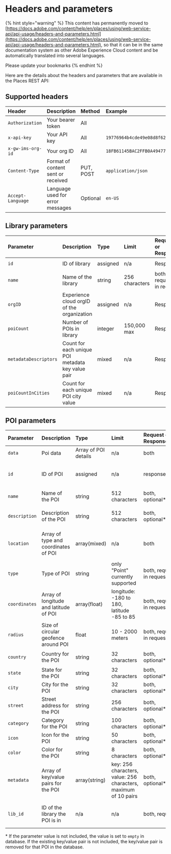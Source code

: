 # Headers and parameters

{% hint style="warning" %}
This content has permanently moved to [https://docs.adobe.com/content/help/en/places/using/web-service-api/api-usage/headers-and-parameters.html](https://docs.adobe.com/content/help/en/places/using/web-service-api/api-usage/headers-and-parameters.html), so that it can be in the same documentation system as other Adobe Experience Cloud content and be automatically translated into several languages. 

Please update your bookmarks
{% endhint %}

Here are the details about the headers and parameters that are available in the Places REST API:

## Supported headers

| Header | Description | Method | Example |
| :--- | :--- | :--- | :--- |
| `Authorization` | Your bearer token | All |  |
| `x-api-key` | Your API key | All | `19776964b4cde49e08d8f62e5824f777b` |
| `x-gw-ims-org-id` | Your org ID | All | `18FB61145BAC2FFB0A494777@AdobeOrg` |
| `Content-Type` | Format of content sent or received | PUT, POST | `application/json` |
| `Accept-Language` | Language used for error messages | Optional | `en-US` |

## Library parameters

| Parameter | Description | Type | Limit | Request or Response | Example |
| :--- | :--- | :--- | :--- | :--- | :--- |
| `id` | ID of library | assigned | n/a | Response | `"id": "b2488788-2d2a-462b-b1a2-305272777dda"` |
| `name` | Name of the library | string | 256 characters | both, required in request | `"name": "Amazing Places"` |
| `orgID` | Experience cloud orgID of the organization | assigned | n/a | Response | `"orgID": "777F20F55BACA09E0A495D8F@AdobeOrg"` |
| `poiCount` | Number of POIs in library | integer | 150,000 max | Response | `"poiCount": 25149` |
| `metadataDescriptors` | Count for each unique POI metadata key value pair | mixed | n/a | Response |  |
| `poiCountInCities` | Count for each unique POI city value | mixed | n/a | Response |  |

## POI parameters

| Parameter | Description | Type | Limit | Request or Response | Example |
| :--- | :--- | :--- | :--- | :--- | :--- |
| `data` | Poi data | Array of POI details | n/a | both |  |
| `id` | ID of POI | assigned | n/a | response | `"id": "1455462b-7f9c-4220-9f42-5bbce777a0d1"` |
| `name` | Name of the POI | string | 512 characters | both, optional\* | `"name": "My Favorite Place"` |
| `description` | Description of the POI | string | 512 characters | both, optional\* | `"description": "This is a very good place."` |
| `location` | Array of type and coordinates of POI | array\(mixed\) | n/a | both | `"location": {"type": "Point", "coordinates": [-122.201007, 37.604713]` |
| `type` | Type of POI | string | only "Point" currently supported | both, required in request | `"type": "Point"` |
| `coordinates` | Array of longitude and latitude of POI | array\(float\) | longitude: -180 to 180, latitude -85 to 85 | both, required in request | `"coordinates": [-122.201007, 37.604713]` |
| `radius` | Size of circular geofence around POI | float | 10 - 2000 meters | both, required in request | `"radius": 100` |
| `country` | Country for the POI | string | 32 characters | both, optional**\*** | `"country": "United States"` |
| `state` | State for the POI | string | 32 characters | both, optional**\*** | `"state": "California"` |
| `city` | City for the POI | string | 32 characters | both, optional**\*** | `"city": "San Jose"` |
| `street` | Street address for the POI | string | 256 characters | both, optional**\*** | `"street": "122 Woz Way"` |
| `category` | Category for the POI | string | 100 characters | both, optional**\*** | `"category": "cafe"` |
| `icon` | Icon for the POI | string | 50 characters | both, optional**\*** | `"icon": "star"` |
| `color` | Color for the POI | string | 8 characters | both, optional**\*** | `"color": "blue"` |
| `metadata` | Array of key/value pairs for the POI | array\(string\) | key: 256 characters, value: 256 characters, maximum of 10 pairs | both, optional**\*** | `"metadata": {"region": "Equator"}` |
| `lib_id` | ID of the library the POI is in | n/a | n/a | both, required | `"lib_id": "ac7a0b25-c6c2-43ba-bbc6-2b1777b80fe9"` |

\* If the parameter value is not included, the value is set to `empty` in database. If the existing key/value pair is not included, the key/value pair is removed for that POI in the database.

